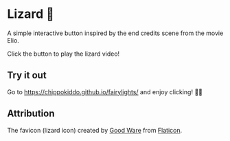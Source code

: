 # Lizard 🦎

A simple interactive button inspired by the end credits scene from the movie Elio.

Click the button to play the lizard video!

## Try it out

Go to https://chippokiddo.github.io/fairylights/ and enjoy clicking! 🦎✨

## Attribution

The favicon (lizard icon) created by [Good Ware](https://www.flaticon.com/authors/good-ware) from [Flaticon](https://www.flaticon.com).